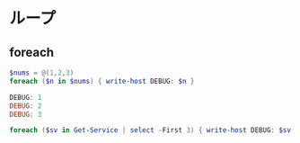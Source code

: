 ﻿# ループ

## foreach

```powershell
$nums = @(1,2,3)
foreach ($n in $nums) { write-host DEBUG: $n }

DEBUG: 1
DEBUG: 2
DEBUG: 3
```

```powershell
foreach ($sv in Get-Service | select -First 3) { write-host DEBUG: $sv }
```
